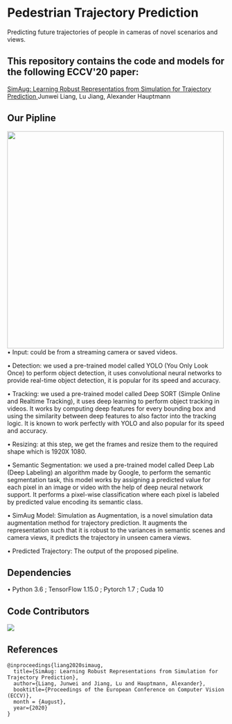 # Pedestrian Trajectory Prediction
Predicting future trajectories of people in cameras of novel scenarios and views.

## This repository contains the code and models for the following ECCV'20 paper:

[ SimAug: Learning Robust Representatios from Simulation for Trajectory Prediction ](https://arxiv.org/abs/2004.02022)
Junwei Liang, Lu Jiang, Alexander Hauptmann

## Our Pipline
<img src="Images/pipline.jpg" width=500>
•	Input: could be from a streaming camera or saved videos.

•	Detection: we used a pre-trained model called YOLO (You Only Look Once) to perform object detection, it uses convolutional neural networks to provide real-time object detection, it is popular for its speed and accuracy.

•	Tracking: we used a pre-trained model called Deep SORT (Simple Online and Realtime Tracking), it uses deep learning to perform object tracking in videos. It works by computing deep features for every bounding box and using the similarity between deep features to also factor into the tracking logic. It is known to work perfectly with YOLO and also popular for its speed and accuracy.

•	Resizing: at this step, we get the frames and resize them to the required shape which is 1920X 1080.

•	Semantic Segmentation: we used a pre-trained model called Deep Lab (Deep Labeling) an algorithm made by Google, to perform the semantic segmentation task, this model works by assigning a predicted value for each pixel in an image or video with the help of deep neural network support. It performs a pixel-wise classification where each pixel is labeled by predicted value encoding its semantic class.

•	SimAug Model: Simulation as Augmentation, is a novel simulation data augmentation method for trajectory prediction. It augments the representation such that it is robust to the variances in semantic scenes and camera views, it predicts the trajectory in unseen camera views.

•	Predicted Trajectory: The output of the proposed pipeline.


## Dependencies
•	Python 3.6 ; TensorFlow 1.15.0 ; Pytorch 1.7 ; Cuda 10

## Code Contributors
<a href="https://github.com/Moaz-ALhady-Fathy/Motion_Prediction/graphs/contributors">
  <img src="https://contrib.rocks/image?repo=Moaz-ALhady-Fathy/Motion_Prediction" />
</a>

## References
```
@inproceedings{liang2020simaug,
  title={SimAug: Learning Robust Representations from Simulation for Trajectory Prediction},
  author={Liang, Junwei and Jiang, Lu and Hauptmann, Alexander},
  booktitle={Proceedings of the European Conference on Computer Vision (ECCV)},
  month = {August},
  year={2020}
}
```
